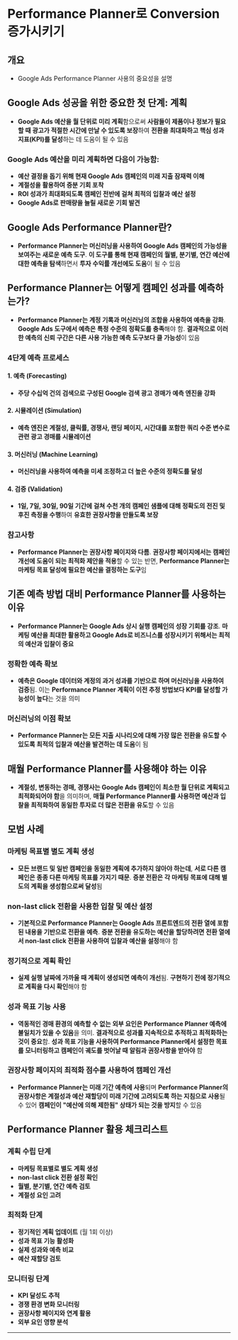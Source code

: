 # Performance Planner로 Conversion 증가시키기

## 개요
- Google Ads Performance Planner 사용의 중요성을 설명

## Google Ads 성공을 위한 중요한 첫 단계: 계획

- **Google Ads 예산을 월 단위로 미리 계획**함으로써 **사람들이 제품이나 정보가 필요할 때 광고가 적절한 시간에 만날 수 있도록 보장**하여 **전환을 최대화하고 핵심 성과 지표(KPI)를 달성**하는 데 도움이 될 수 있음

### Google Ads 예산을 미리 계획하면 다음이 가능함:

- **예산 결정을 돕기 위해 현재 Google Ads 캠페인의 미래 지출 잠재력 이해**
- **계절성을 활용하여 증분 기회 포착**
- **ROI 성과가 최대화되도록 캠페인 전반에 걸쳐 최적의 입찰과 예산 설정**
- **Google Ads로 판매량을 늘릴 새로운 기회 발견**

## Google Ads Performance Planner란?

- **Performance Planner는 머신러닝을 사용하여 Google Ads 캠페인의 가능성을 보여주는 새로운 예측 도구**. **이 도구를 통해 현재 캠페인의 월별, 분기별, 연간 예산에 대한 예측을 탐색**하면서 **투자 수익률 개선에도 도움**이 될 수 있음

## Performance Planner는 어떻게 캠페인 성과를 예측하는가?

- **Performance Planner는 계정 기록과 머신러닝의 조합을 사용하여 예측을 강화**. **Google Ads 도구에서 예측은 특정 수준의 정확도를 충족**해야 함. **결과적으로 이러한 예측의 신뢰 구간은 다른 사용 가능한 예측 도구보다 클 가능성**이 있음

### 4단계 예측 프로세스

#### 1. 예측 (Forecasting)
- **주당 수십억 건의 검색으로 구성된 Google 검색 광고 경매가 예측 엔진을 강화**

#### 2. 시뮬레이션 (Simulation)
- **예측 엔진은 계절성, 클릭률, 경쟁사, 랜딩 페이지, 시간대를 포함한 쿼리 수준 변수로 관련 광고 경매를 시뮬레이션**

#### 3. 머신러닝 (Machine Learning)
- **머신러닝을 사용하여 예측을 미세 조정하고 더 높은 수준의 정확도를 달성**

#### 4. 검증 (Validation)
- **1일, 7일, 30일, 90일 기간에 걸쳐 수천 개의 캠페인 샘플에 대해 정확도의 전진 및 후진 측정을 수행**하여 **유효한 권장사항을 만들도록 보장**

### 참고사항

- **Performance Planner는 권장사항 페이지와 다름**. **권장사항 페이지에서는 캠페인 개선에 도움이 되는 최적화 제안을 적용**할 수 있는 반면, **Performance Planner는 마케팅 목표 달성에 필요한 예산을 결정하는 도구**임

## 기존 예측 방법 대비 Performance Planner를 사용하는 이유

- **Performance Planner는 Google Ads 상시 실행 캠페인의 성장 기회를 강조**. **마케팅 예산을 최대한 활용하고 Google Ads로 비즈니스를 성장시키기 위해서는 최적의 예산과 입찰이 중요**

### 정확한 예측 확보

- **예측은 Google 데이터와 계정의 과거 성과를 기반으로 하며 머신러닝을 사용하여 검증**됨. 이는 **Performance Planner 계획이 이전 추정 방법보다 KPI를 달성할 가능성이 높다**는 것을 의미

### 머신러닝의 이점 확보

- **Performance Planner는 모든 지출 시나리오에 대해 가장 많은 전환을 유도할 수 있도록 최적의 입찰과 예산을 발견하는 데 도움**이 됨

## 매월 Performance Planner를 사용해야 하는 이유

- **계절성, 변동하는 경매, 경쟁사는 Google Ads 캠페인이 최소한 월 단위로 계획되고 최적화되어야 함**을 의미하며, **매월 Performance Planner를 사용하면 예산과 입찰을 최적화하여 동일한 투자로 더 많은 전환을 유도**할 수 있음

## 모범 사례

### 마케팅 목표별 별도 계획 생성

- **모든 브랜드 및 일반 캠페인을 동일한 계획에 추가하지 않아야 하는데**, **서로 다른 캠페인은 종종 다른 마케팅 목표를 가지기 때문**. **증분 전환은 각 마케팅 목표에 대해 별도의 계획을 생성함으로써 달성**됨

### non-last click 전환을 사용한 입찰 및 예산 설정

- **기본적으로 Performance Planner는 Google Ads 프론트엔드의 전환 열에 포함된 내용을 기반으로 전환을 예측**. **증분 전환을 유도하는 예산을 할당하려면 전환 열에서 non-last click 전환을 사용하여 입찰과 예산을 설정**해야 함

### 정기적으로 계획 확인

- **실제 실행 날짜에 가까울 때 계획이 생성되면 예측이 개선**됨. **구현하기 전에 정기적으로 계획을 다시 확인**해야 함

### 성과 목표 기능 사용

- **역동적인 경매 환경의 예측할 수 없는 외부 요인은 Performance Planner 예측에 불일치가 있을 수 있음**을 의미. **결과적으로 성과를 지속적으로 추적하고 최적화하는 것이 중요**함. **성과 목표 기능을 사용하여 Performance Planner에서 설정한 목표를 모니터링하고 캠페인이 궤도를 벗어날 때 알림과 권장사항을 받아야** 함

### 권장사항 페이지의 최적화 점수를 사용하여 캠페인 개선

- **Performance Planner는 미래 기간 예측에 사용**되며 **Performance Planner의 권장사항은 계절성과 예산 재할당이 미래 기간에 고려되도록 하는 지침으로 사용**될 수 있어 **캠페인이 "예산에 의해 제한됨" 상태가 되는 것을 방지**할 수 있음

## Performance Planner 활용 체크리스트

### 계획 수립 단계
- **마케팅 목표별로 별도 계획 생성**
- **non-last click 전환 설정 확인**
- **월별, 분기별, 연간 예측 검토**
- **계절성 요인 고려**

### 최적화 단계
- **정기적인 계획 업데이트** (월 1회 이상)
- **성과 목표 기능 활성화**
- **실제 성과와 예측 비교**
- **예산 재할당 검토**

### 모니터링 단계
- **KPI 달성도 추적**
- **경쟁 환경 변화 모니터링**
- **권장사항 페이지와 연계 활용**
- **외부 요인 영향 분석**

---
